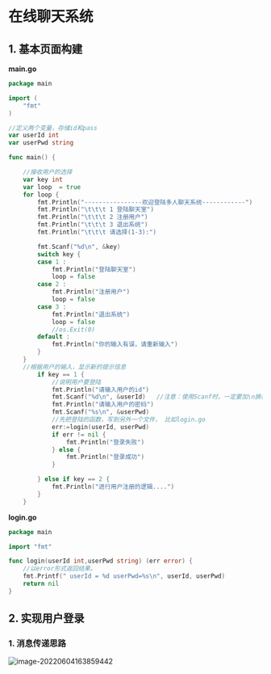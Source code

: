 # 在线聊天系统

## 1. 基本页面构建

**main.go**

```go 
package main

import (
	"fmt"
)

//定义两个变量，存储id和pass
var userId int
var userPwd string

func main() {

	//接收用户的选择
	var key int
	var loop  = true
	for loop {
		fmt.Println("----------------欢迎登陆多人聊天系统------------")
		fmt.Println("\t\t\t 1 登陆聊天室")
		fmt.Println("\t\t\t 2 注册用户")
		fmt.Println("\t\t\t 3 退出系统")
		fmt.Println("\t\t\t 请选择(1-3):")

		fmt.Scanf("%d\n", &key)
		switch key {
		case 1 :
			fmt.Println("登陆聊天室")
			loop = false
		case 2 :
			fmt.Println("注册用户")
			loop = false
		case 3 :
			fmt.Println("退出系统")
			loop = false
			//os.Exit(0)
		default :
			fmt.Println("你的输入有误，请重新输入")
		}
	}
	//根据用户的输入，显示新的提示信息
		if key == 1 {
			//说明用户要登陆
			fmt.Println("请输入用户的id")
			fmt.Scanf("%d\n", &userId)   //注意：使用Scanf时，一定要加\n换行
			fmt.Println("请输入用户的密码")
			fmt.Scanf("%s\n", &userPwd)
			//先把登陆的函数，写到另外一个文件， 比如login.go
			err:=login(userId, userPwd)
			if err != nil {
				fmt.Println("登录失败")
			} else {
				fmt.Println("登录成功")
			}

		} else if key == 2 {
			fmt.Println("进行用户注册的逻辑....")
		}
	}


```

**login.go**

```go
package main

import "fmt"

func login(userId int,userPwd string) (err error) {
	//以error形式返回结果。
	fmt.Printf(" userId = %d userPwd=%s\n", userId, userPwd)
	return nil
}

```

## 2. 实现用户登录

### 1. 消息传递思路

![image-20220604163859442](https://mynotepicbed.oss-cn-beijing.aliyuncs.com/img/image-20220604163859442.png)